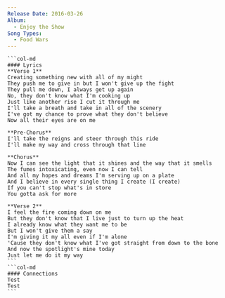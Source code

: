 ```yaml
---
Release Date: 2016-03-26
Album:
  - Enjoy the Show
Song Types:
  - Food Wars
---
```


````col
```col-md
#### Lyrics
**Verse 1**
Creating something new with all of my might
They push me to give in but I won't give up the fight
They pull me down, I always get up again
No, they don't know what I'm cooking up
Just like another rise I cut it through me
I'll take a breath and take in all of the scenery
I've got my chance to prove what they don't believe
Now all their eyes are on me

**Pre-Chorus**
I'll take the reigns and steer through this ride
I'll make my way and cross through that line

**Chorus**
Now I can see the light that it shines and the way that it smells
The fumes intoxicating, even now I can tell
And all my hopes and dreams I'm serving up on a plate
And I believe in every single thing I create (I create)
If you can't stop what's in store
You gotta ask for more

**Verse 2**
I feel the fire coming down on me
But they don't know that I live just to turn up the heat
I already know what they want me to be
But I won't give them a say
I'm giving it my all even if I'm alone
'Cause they don't know what I've got straight from down to the bone
And now the spotlight's mine today
Just let me do it my way
```
```col-md
#### Connections
Test
Test
```
````
